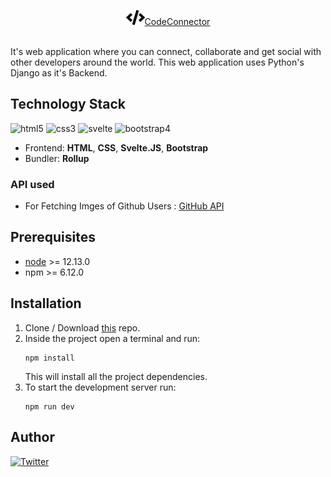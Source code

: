 <p align="center">
    <img style="width:30px;" src="./static/code-solid.svg" alt="CodeConnector"><span><a href="https://codeconnector.web.app/">CodeConnector</a></span>
    <br>
    <br>
</p>

It's web application where you can connect, collaborate and get social with other developers around the world. This web application uses Python's Django as it's Backend.

## Technology Stack
![html5](https://img.shields.io/badge/frontend-html5-orange?style=flat&logo=Html5)
![css3](https://img.shields.io/badge/frontend-css3-blue?style=flat&logo=CSS3)
![svelte](https://img.shields.io/badge/frontend-js-yellow?style=flat&logo=svelte)
![bootstrap4](https://img.shields.io/badge/pre--processor-sass-ff69b4?style=flat&logo=bootstrap)

* Frontend: **HTML**, **CSS**, **Svelte.JS**, **Bootstrap**
* Bundler: **Rollup**

### API used
* For Fetching Imges of Github Users : [GitHub API](https://developer.github.com/v3/)


## Prerequisites
* [node](https://nodejs.org/en/) >= 12.13.0
* npm >= 6.12.0

## Installation

1. Clone / Download [this](https://github.com/Yashas10Gowda/CodeConnectorFE) repo.
2. Inside the project open a terminal and run:
    ```
    npm install
    ```
    This will install all the project dependencies.
3. To start the development server run:
    ```
    npm run dev
    ```

## Author
[![Twitter](https://img.shields.io/badge/follow-%40yacchi_codes-1DA1F2?style=flat&logo=Instagram)](https://www.instagram.com/yacchi_codes) 

